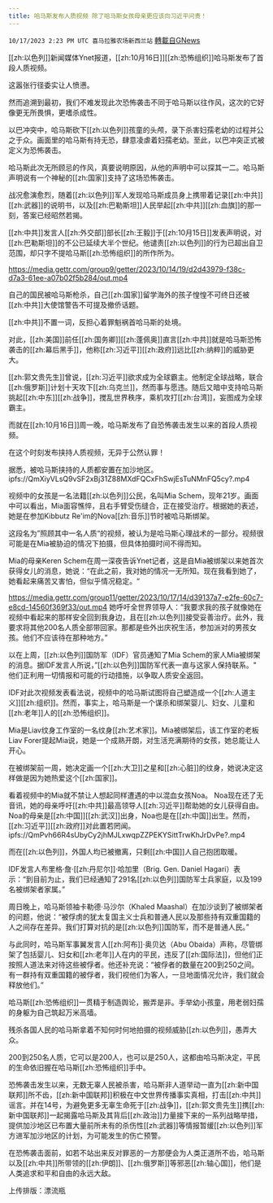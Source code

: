 ```yaml
---
title: 哈马斯发布人质视频 除了哈马斯女孩母亲更应该向习近平问责！
---
```

`10/17/2023 2:23 PM UTC 喜马拉雅农场新西兰站` [轉載自GNews](https://gnews.org/articles/1845418)

         

[[zh:以色列]]新闻媒体Ynet报道，[[zh:10月16日]][[zh:恐怖组织]]哈马斯发布了首段人质视频。

这嚣张行径委实让人愤懑。

然而追溯到最初，我们不难发现此次恐怖袭击不同于哈马斯以往作风，这次的它好像更无所畏惧，更嗜杀成性。

以巴冲突中，哈马斯砍下[[zh:以色列]]孩童的头颅，录下杀害妇孺老幼的过程并公之于众。画面里的哈马斯有持无恐，肆意凌虐着妇孺老幼。至此，以巴冲突正式被定义为恐怖袭击。

哈马斯此次无所顾忌的作风，真要说明原因，从他的声明中可以探其一二。哈马斯声明说有一个神秘的[[zh:国家]]支持了这场恐怖袭击。

战况愈演愈烈，随着[[zh:以色列]]军人发现哈马斯成员身上携带着记录[[zh:中共]][[zh:武器]]的说明书，以及[[zh:巴勒斯坦]]人民举起[[zh:中共]][[zh:血旗]]的那一刻，答案已经昭然若揭。

[[zh:中共]]发言人[[zh:外交部]]部长[[zh:王毅]]于[[zh:10月15日]]发表声明说，对[[zh:巴勒斯坦]]的不公已延续大半个世纪。他谴责[[zh:以色列]]的行为已超出自卫范围，却只字不提哈马斯[[zh:恐怖组织]]的所作所为。

https://media.gettr.com/group9/getter/2023/10/14/19/d2d43979-f38c-d7a3-61ee-a07b02f5b284/out.mp4


自己的国民被哈马斯枪杀，自己[[zh:国家]]留学海外的孩子惶惶不可终日还被[[zh:中共]]大使馆警告不可提及撤侨话题。

[[zh:中共]]不置一词，反担心着罪魁祸首哈马斯的处境。

对此，[[zh:美国]]前任[[zh:国务卿]][[zh:蓬佩奥]]直言[[zh:中共]]就是哈马斯恐怖袭击的[[zh:幕后黑手]]，他称[[zh:习近平]][[zh:政府]]远比[[zh:纳粹]]的威胁更大。

[[zh:郭文贵先生]]曾说，[[zh:习近平]]欲求成为全球霸主。他制定全球战略，联合[[zh:俄罗斯]]计划十天攻下[[zh:乌克兰]]，然而事与愿违。随后又暗中支持哈马斯挑起[[zh:中东]][[zh:战争]]，搅乱世界秩序，乘机攻打[[zh:台湾]]，妄图成为全球霸主。

  而就在[[zh:10月16日]]周一晚，哈马斯发布了自恐怖袭击发生以来的首段人质视频。

  在这个时刻发布挟持人质视频，无异于公然认罪！

  据悉，被哈马斯挟持的人质都安置在加沙地区。
ipfs://QmXiyVLsQ9vSF2xBj31Z88MXdFQCxFhSwjEsTuNMnFQ5cy?.mp4

视频中的女孩是一名法籍[[zh:以色列]]公民，名叫Mia Schem，现年21岁。画面中可以看出，Mia面容憔悴，且右手臂受伤缝合，正在接受治疗。根据她的表述，她是在参加Kibbutz Re'im的Nova[[zh:音乐]]节时被哈马斯绑架。

这段名为”照顾其中一名人质“的视频，被认为是哈马斯心理战术的一部分。视频很可能是在Mia被胁迫的情况下拍摄，但具体拍摄时间不得而知。

Mia的母亲Keren Schem在周一深夜告诉Ynet记者，这是自Mia被绑架以来她首次获得女儿的消息，她说：“在此之前，我对她的情况一无所知。现在我看到她了，她看起来痛苦又害怕，但似乎情况稳定。“

https://media.gettr.com/group11/getter/2023/10/17/14/d39137a7-e2fe-60c7-e8cd-14560f369f33/out.mp4
她呼吁全世界领导人：“我要求我的孩子就像她在视频中看起来的那样安全回到我身边，且在[[zh:以色列]]接受妥善治疗。此外，我要求将其他200名人质全部带回家。那都是些外出庆祝生活，参加派对的男孩女孩。他们不应该待在那种地方。”

以在上周，[[zh:以色列]]国防军（IDF）官员通知了Mia Schem的家人Mia被绑架的消息。据IDF发言人所说，”[[zh:以色列]]国防军代表一直与这家人保持联系。" 他们正利用一切情报和可能的行动措施，以争取人质安全返回。

IDF对此次视频发表看法说，视频中的哈马斯试图将自己塑造成一个[[zh:人道主义]][[zh:组织]]。然而，事实上，哈马斯是一个谋杀和绑架婴儿、妇女、儿童和[[zh:老年]]人的[[zh:恐怖组织]]。

Mia是Liav纹身工作室的一名纹身[[zh:艺术家]]。Mia被绑架后，该工作室的老板Liav Forer提起Mia说，她是一个成熟开朗，对生活充满期待的女孩，她总能让人开心。

 在被绑架前一周，她决定画一个[[zh:大卫]]之星和[[zh:心脏]]的纹身，她说决定这样做是因为她热爱这个[[zh:国家]]。

看着视频中的Mia就不禁让人想起同样遭遇的中以混血女孩Noa。
 Noa现在还了无音讯，她的母亲呼吁[[zh:中共]]最高领导人[[zh:习近平]]帮助她的女儿获得自由。Noa的母亲是[[zh:中国]][[zh:武汉]]出身，Noa也是在[[zh:中国]]出生。然而，[[zh:习近平]][[zh:政府]]对此置若罔闻。
ipfs://QmPvh66R4sUbyCy2jhMJLxwqpZZPEKYSittTrwKhJrDvPe?.mp4

而在[[zh:以色列]]，外国人均已被撤离，只剩[[zh:中国]]人自己抱团取暖。

IDF发言人布里格·詹·[[zh:丹尼尔]]·哈加里（Brig. Gen. Daniel Hagari）表示：“到目前为止，我们已经通知了291名[[zh:以色列]]国防军士兵家庭，以及199名被绑架者家属。”

 周日晚上，哈马斯领袖卡勒德·马沙尔（Khaled Maashal）在加沙谈到了被绑架者的问题，他说：“被俘虏的犹太复国主义士兵和普通人民以及那些持有双重国籍的人之间存在差异。我们打算对抗的是[[zh:以色列]]国防军，而不是普通人民。”

与此同时，哈马斯军事翼发言人[[zh:阿布]]·奥贝达（Abu Obaida）声称，尽管绑架了包括婴儿、妇女和[[zh:老年]]人在内的平民，违反了[[zh:国际法]]，但他们正按照人道法来对待这些被俘者。他还补充说：“被俘者的数量在200到250之间。有一群持有双重国籍的被俘者，我们视他们为客人，一旦地面情况允许，我们就会释放他们。”

哈马斯[[zh:恐怖组织]]一贯精于制造舆论，搬弄是非。手举幼小孩童，用老弱妇孺的身躯为自己筑起万米高墙。

残杀各国人民的哈马斯拿着不知何时何地拍摄的视频威胁[[zh:以色列]]，愚弄大众。

200到250名人质，它可以是200人，也可以是250人，这都由哈马斯决定，平民的生命依旧握在哈马斯[[zh:恐怖组织]]手中。

恐怖袭击发生以来，无数无辜人民被杀害，哈马斯非人道举动一直为[[zh:新中国联邦]]所不齿，[[zh:新中国联邦]]积极在中文世界传播事实真相，打击[[zh:中共]]谣言。并在14号，为避免更多无辜生命死于[[zh:战争]]，[[zh:郭文贵先生]]携[[zh:新中国联邦]]一起揭露哈马斯及其背后[[zh:政治]]力量接下来的一系列战略举措，提供加沙地区已布置大量前所未有的杀伤性[[zh:武器]]等情报暂缓[[zh:以色列]]军方进军加沙地区的计划，为可能发生的伤亡预警。

 在恐怖袭击面前，如若不站出来反对罪恶的一方那便会为人类正道所不齿，哈马斯以及[[zh:中共]]所带领的[[zh:伊朗]]、[[zh:俄罗斯]]等邪恶[[zh:轴心国]]，他们是人类追求和平和自由的永远大敌。


上传排版：漂流瓶
